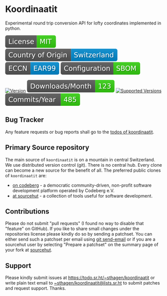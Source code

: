 # Koordinaatit

Experimental round trip conversion API for lofty coordinates implemented in python.

[![license](badges/license-spdx-mit.svg)](https://git.sr.ht/~sthagen/koordinaatit/tree/default/item/LICENSE)
[![Country of Origin](badges/country-of-origin-name-switzerland-neutral.svg)](https://git.sr.ht/~sthagen/koordinaatit/tree/default/item/COUNTRY-OF-ORIGIN)
[![Export Classification Control Number (ECCN)](badges/export-control-classification-number_eccn-ear99-neutral.svg)](https://git.sr.ht/~sthagen/koordinaatit/tree/default/item/EXPORT-CONTROL-CLASSIFICATION-NUMBER)
[![Configuration](badges/configuration-sbom.svg)](third-party/index.html)

[![Version](https://img.shields.io/pypi/v/koordinaatit.svg?style=flat)](https://pypi.python.org/pypi/koordinaatit/)
[![Downloads](badges/downloads-per-month.svg)](https://pepy.tech/project/koordinaatit)
[![Supported Versions](https://img.shields.io/pypi/pyversions/koordinaatit.svg?style=flat)](https://pypi.python.org/pypi/koordinaatit/)
[![Maintenance Status](badges/commits-per-year.svg)](https://git.sr.ht/~sthagen/koordinaatit/log)

## Bug Tracker

Any feature requests or bug reports shall go to the [todos of koordinaatit](https://todo.sr.ht/~sthagen/koordinaatit).

## Primary Source repository

The main source of `koordinaatit` is on a mountain in central Switzerland.
We use distributed version control (git).
There is no central hub.
Every clone can become a new source for the benefit of all.
The preferred public clones of `koordinaatit` are:

* [on codeberg](https://codeberg.org/sthagen/koordinaatit) - a democratic community-driven, non-profit software development platform operated by Codeberg e.V.
* [at sourcehut](https://git.sr.ht/~sthagen/koordinaatit) - a collection of tools useful for software development.

## Contributions

Please do not submit "pull requests" (I found no way to disable that "feature" on GitHub).
If you like to share small changes under the repositories license please kindly do so by sending a patchset.
You can either send such a patchset per email using [git send-email](https://git-send-email.io) or 
if you are a sourcehut user by selecting "Prepare a patchset" on the summary page of your fork at [sourcehut](https://git.sr.ht/).

## Support

Please kindly submit issues at <https://todo.sr.ht/~sthagen/koordinaatit> or write plain text email to <~sthagen/koordinaatit@lists.sr.ht> to submit patches and request support. Thanks.

